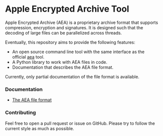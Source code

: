 # Apple Encrypted Archive Tool
Apple Encrypted Archive (AEA) is a proprietary archive format that supports compression, encryption and signatures. It is designed such that the decoding of large files can be parallelized across threads.

Eventually, this repository aims to provide the following features:
* An open source command line tool with the same interface as the official [aea](https://manpagehub.com/aea) tool.
* A Python library to work with AEA files in code.
* Documentation that describes the AEA file format.

Currently, only partial documentation of the file format is available.

### Documentation
* [The AEA file format](https://github.com/kinnay/AEA/blob/master/FORMAT.md)

### Contributing
Feel free to open a pull request or issue on GitHub. Please try to follow the current style as much as possible.
